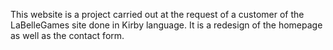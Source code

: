 This website is a project carried out at the request of a customer of the LaBelleGames site done in Kirby language. It is a redesign of the homepage as well as the contact form.
